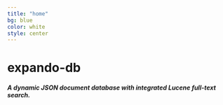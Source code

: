 ```yaml
---
title: "home"
bg: blue
color: white
style: center
---
```




<span class="fa-stack subtlecircle" style="font-size:100px; background:rgba(127,127,127,0.0)">
  <i class="fa fa-circle fa-stack-2x text-white"></i>
  <i class="fa fa-database fa-stack-1x text-blue"></i>
</span>

# **expando-db**

##### **A dynamic JSON document database with integrated Lucene full-text search.**
